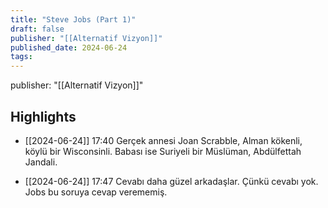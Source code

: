 ```yaml
---
title: "Steve Jobs (Part 1)"
draft: false
publisher: "[[Alternatif Vizyon]]"
published_date: 2024-06-24
tags:
---
```

publisher: "[[Alternatif Vizyon]]"


## Highlights
* [[2024-06-24]] 17:40  Gerçek annesi Joan Scrabble, Alman kökenli, köylü bir Wisconsinli. Babası ise Suriyeli bir Müslüman, Abdülfettah Jandali.

* [[2024-06-24]] 17:47  Cevabı daha güzel arkadaşlar. Çünkü cevabı yok. Jobs bu soruya cevap verememiş.

